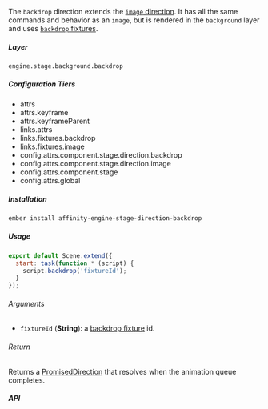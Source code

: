 The `backdrop` direction extends the [`image` direction](#/stage/directions/image). It has all the same commands and behavior as an `image`, but is rendered in the `background` layer and uses [`backdrop` fixtures](#/engine/fixtures/backdrops).

##### Layer

`engine.stage.background.backdrop`

##### Configuration Tiers

* attrs
* attrs.keyframe
* attrs.keyframeParent
* links.attrs
* links.fixtures.backdrop
* links.fixtures.image
* config.attrs.component.stage.direction.backdrop
* config.attrs.component.stage.direction.image
* config.attrs.component.stage
* config.attrs.global

##### Installation

```bash
ember install affinity-engine-stage-direction-backdrop
```

##### Usage

```js
export default Scene.extend({
  start: task(function * (script) {
    script.backdrop('fixtureId');
  }
});
```

###### Arguments

* `fixtureId` (**String**): a [backdrop fixture](#/engine/fixtures/backdrops) id.

###### Return

Returns a [PromisedDirection](#/stage/directions?anchor=promised_direction) that resolves when the animation queue completes.

##### API
